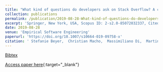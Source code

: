 ```yaml
---
title: "What kind of questions do developers ask on Stack Overflow? A comparison of automated approaches to classify posts into question categories"
collection: publications
permalink: /publication/2019-08-28-What-kind-of-questions-do-developers-ask-on-Stack-Overflow-A-comparison-of-automated-approaches-to-classify-posts-into-question-categories
excerpt: 'Springer, New York, USA, Scopus ID: 2-s2.0-85072032337, Cited by: 0'
date: 2019-08-28
venue: 'Empirical Software Engineering'
paperurl: 'https://doi.org/10.1007/s10664-019-09758-x'
citation: ' Stefanie Beyer,  Christian Macho,  Massimiliano Di,  Martin Pinzger, &quot;What kind of questions do developers ask on Stack Overflow? A comparison of automated approaches to classify posts into question categories.&quot; Empirical Software Engineering, 2019.'
---
```

[Bibtex](https://dblp.org/rec/bib/conf/wse/AntoniolCLPM01)

[Access paper here](https://doi.org/10.1007/s10664-019-09758-x){:target="_blank"}

